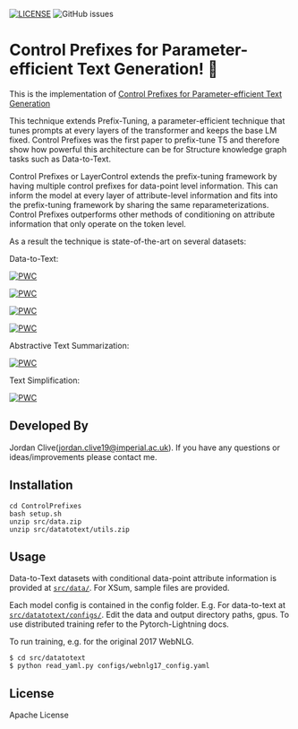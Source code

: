 [![LICENSE](https://)](https:)
![GitHub issues](https://img.shields.io/github/issues/jordiclive/ControlPrefixes.svg)

# Control Prefixes for Parameter-efficient Text Generation! 🚅 
This is the implementation of [Control Prefixes for Parameter-efficient Text Generation](https:)

This technique extends Prefix-Tuning, a parameter-efficient technique that tunes prompts at every layers of the transformer and keeps the base LM fixed. Control Prefixes was the first paper to prefix-tune T5 and therefore show how powerful this architecture can be for Structure knowledge graph tasks such as Data-to-Text.

Control Prefixes or LayerControl extends the prefix-tuning framework by having multiple control prefixes for data-point level information. This can inform the model at every layer of attribute-level information and fits into the prefix-tuning framework by sharing the same reparameterizations. Control Prefixes outperforms other methods of conditioning on attribute information that only operate on the token level. 

As a result the technique is state-of-the-art on several datasets:



Data-to-Text:

[![PWC](https://img.shields.io/endpoint.svg?url=https://paperswithcode.com/badge/control-prefixes-for-text-generation/data-to-text-generation-on-webnlg-full-1)](https:)

[![PWC](https://img.shields.io/endpoint.svg?url=https://paperswithcode.com/badge/control-prefixes-for-text-generation/data-to-text-generation-on-cleaned-e2e-nlg-1)](https:)

[![PWC](https://img.shields.io/endpoint.svg?url=https://paperswithcode.com/badge/control-prefixes-for-text-generation/text-generation-on-dart)](https:)

[![PWC](https://img.shields.io/endpoint.svg?url=https://paperswithcode.com/badge/control-prefixes-for-text-generation/data-to-text-generation-on-webnlg)](https:)

Abstractive Text Summarization:

[![PWC](https://img.shields.io/endpoint.svg?url=https://paperswithcode.com/badge/control-prefixes-for-text-generation/text-summarization-on-x-sum)](https:)

Text Simplification:

[![PWC](https://img.shields.io/endpoint.svg?url=https://paperswithcode.com/badge/control-prefixes-for-text-generation/text-simplification-on-asset)](https:)



## Developed By

Jordan Clive(jordan.clive19@imperial.ac.uk). If you have any questions or ideas/improvements please contact me.



Installation
------------

```
cd ControlPrefixes
bash setup.sh
unzip src/data.zip
unzip src/datatotext/utils.zip
```
Usage
-----

Data-to-Text datasets with conditional data-point attribute information is provided at [`src/data/`](src/data/processed/). For XSum, sample files are provided. 

Each model config is contained in the config folder. E.g. For data-to-text at [`src/datatotext/configs/`](src/datatotext/configs/). Edit the data and output directory paths, gpus. To use distributed training refer to the Pytorch-Lightning docs. 

To run training, e.g. for the original 2017 WebNLG.
```
$ cd src/datatotext 
$ python read_yaml.py configs/webnlg17_config.yaml
```

## License

Apache License





